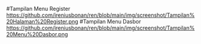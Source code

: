 #Tampilan Menu Register
https://github.com/ireniusbonan/ren/blob/main/img/screenshot/Tampilan%20Halaman%20Register.png
#Tampilan Menu Dasbor
https://github.com/ireniusbonan/ren/blob/main/img/screenshot/Tampilan%20Menu%20Dasbor.png
